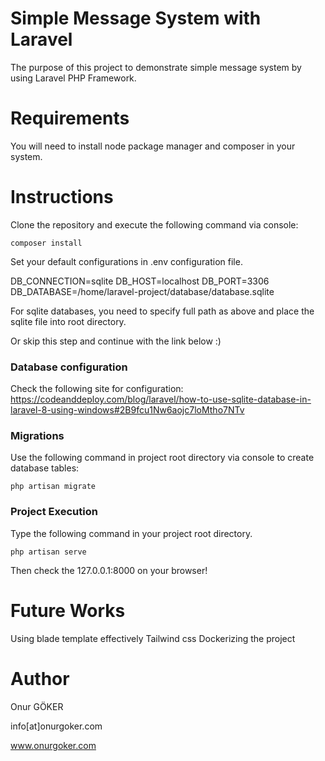 # Simple Message System with Laravel

The purpose of this project to demonstrate simple message system by using Laravel PHP Framework.

# Requirements
You will need to install node package manager and composer in your system.

# Instructions
Clone the repository and execute the following command via console:

``````
composer install
``````

Set your default configurations in .env configuration file.

DB_CONNECTION=sqlite 
DB_HOST=localhost 
DB_PORT=3306 
DB_DATABASE=/home/laravel-project/database/database.sqlite 

For sqlite databases, you need to specify full path as above and place the sqlite file into root directory. 

Or skip this step and continue with the link below :)

### Database configuration
Check the following site for configuration: 
https://codeanddeploy.com/blog/laravel/how-to-use-sqlite-database-in-laravel-8-using-windows#2B9fcu1Nw6aojc7loMtho7NTv

### Migrations
Use the following command in project root directory via console to create database tables:

``````
php artisan migrate
``````

### Project Execution
Type the following command in your project root directory.

``````
php artisan serve
``````

Then check the 127.0.0.1:8000 on your browser!

# Future Works
Using blade template effectively
Tailwind css
Dockerizing the project

# Author
Onur GÖKER

info[at]onurgoker.com

www.onurgoker.com
